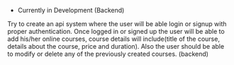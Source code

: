 - Currently in Development (Backend)

Try to create an api system where the user will be able login or signup with proper authentication.
Once logged in or signed up the user will be able to add his/her online courses,
course details will include(title of the course, details about the course, price and duration).
Also the user should be able to modify or delete any of the previously created courses. (backend)
